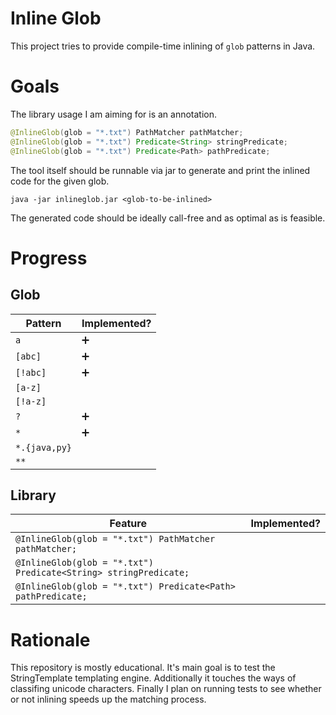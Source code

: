 # Inline Glob

This project tries to provide compile-time inlining of `glob` patterns in Java.

# Goals

The library usage I am aiming for is an annotation.
```java
@InlineGlob(glob = "*.txt") PathMatcher pathMatcher;
@InlineGlob(glob = "*.txt") Predicate<String> stringPredicate;
@InlineGlob(glob = "*.txt") Predicate<Path> pathPredicate;
```
The tool itself should be runnable via jar to generate and print the inlined code for the given glob.
```
java -jar inlineglob.jar <glob-to-be-inlined>
```
The generated code should be ideally call-free and as optimal as is feasible.

# Progress

## Glob

Pattern         |  Implemented?    
----------------|---------------
`a`             | ➕             
`[abc]`         | ➕
`[!abc]`        | ➕
`[a-z]`         |
`[!a-z]`         |
`?`             | ➕
`*`             | ➕
`*.{java,py}`   |  
`**`             | 

## Library

Feature         |  Implemented?    
----------------|---------------
`@InlineGlob(glob = "*.txt") PathMatcher pathMatcher;`            |              
`@InlineGlob(glob = "*.txt") Predicate<String> stringPredicate;`  | 
`@InlineGlob(glob = "*.txt") Predicate<Path> pathPredicate;`      | 


# Rationale

This repository is mostly educational. It's main goal is to test the StringTemplate templating engine.
Additionally it touches the ways of classifing unicode characters. 
Finally I plan on running tests to see whether or not inlining speeds up the matching process.



